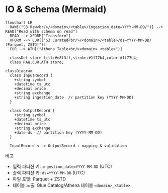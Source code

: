 # IO & Schema (Mermaid)

```mermaid
flowchart LR
  RAW[("S3 Raw<br/>/<domain>/<table>/ingestion_date=YYYY-MM-DD/")] --> READ["Read with schema on read"]
  READ --> XFORM["Transform"]
  XFORM --> CUR[("S3 Curated<br/>/<domain>/<table>/ds=YYYY-MM-DD/ (Parquet, ZSTD)")]
  CUR --> ATH[("Athena Table<br/><domain>_<table>")]

  classDef store fill:#e8f3ff,stroke:#1f77b4,color:#1f77b4;
  class RAW,CUR,ATH store;
```

```mermaid
classDiagram
  class InputRecord {
    +string symbol
    +datetime ts_utc
    +decimal price
    +string exchange
    +string ingestion_date  // partition key (YYYY-MM-DD)
  }

  class OutputRecord {
    +string symbol
    +datetime ts_utc
    +decimal price
    +string exchange
    +date ds  // partition key (YYYY-MM-DD)
  }

  InputRecord <--> OutputRecord : mapping & validation
```

비고

- 입력 파티션 키: `ingestion_date=YYYY-MM-DD` (UTC)
- 출력 파티션 키: `ds=YYYY-MM-DD` (UTC)
- 파일 포맷: Parquet + ZSTD
- 테이블 노출: Glue Catalog/Athena 테이블 `<domain>_<table>`
